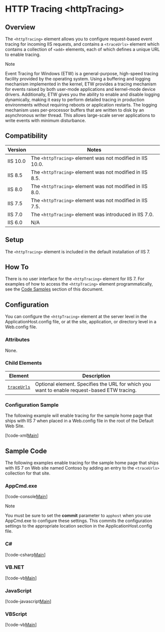 HTTP Tracing &lt;httpTracing&gt;
====================
<a id="001"></a>
## Overview

The `<httpTracing>` element allows you to configure request-based event tracing for incoming IIS requests, and contains a `<traceUrls>` element which contains a collection of `<add>` elements, each of which defines a unique URL to enable tracing.

> [!NOTE]
> Event Tracing for Windows (ETW) is a general-purpose, high-speed tracing facility provided by the operating system. Using a buffering and logging mechanism implemented in the kernel, ETW provides a tracing mechanism for events raised by both user-mode applications and kernel-mode device drivers. Additionally, ETW gives you the ability to enable and disable logging dynamically, making it easy to perform detailed tracing in production environments without requiring reboots or application restarts. The logging mechanism uses per-processor buffers that are written to disk by an asynchronous writer thread. This allows large-scale server applications to write events with minimum disturbance.

<a id="002"></a>
## Compatibility

| Version | Notes |
| --- | --- |
| IIS 10.0 | The `<httpTracing>` element was not modified in IIS 10.0. |
| IIS 8.5 | The `<httpTracing>` element was not modified in IIS 8.5. |
| IIS 8.0 | The `<httpTracing>` element was not modified in IIS 8.0. |
| IIS 7.5 | The `<httpTracing>` element was not modified in IIS 7.5. |
| IIS 7.0 | The `<httpTracing>` element was introduced in IIS 7.0. |
| IIS 6.0 | N/A |

<a id="003"></a>
## Setup

The `<httpTracing>` element is included in the default installation of IIS 7.

<a id="004"></a>
## How To

There is no user interface for the `<httpTracing>` element for IIS 7. For examples of how to access the `<httpTracing>` element programmatically, see the [Code Samples](#006) section of this document.

<a id="005"></a>
## Configuration

You can configure the `<httpTracing>` element at the server level in the ApplicationHost.config file, or at the site, application, or directory level in a Web.config file.

### Attributes

None.

### Child Elements

| Element | Description |
| --- | --- |
| [`traceUrls`](https://www.iis.net/configreference/system.webserver/httptracing/traceurls) | Optional element. Specifies the URL for which you want to enable request-based ETW tracing. |

### Configuration Sample

The following example will enable tracing for the sample home page that ships with IIS 7 when placed in a Web.config file in the root of the Default Web Site.

[!code-xml[Main](index/samples/sample1.xml)]

<a id="006"></a>
## Sample Code

The following examples enable tracing for the sample home page that ships with IIS 7 on Web site named Contoso by adding an entry to the `<traceUrls>` collection for that site.

### AppCmd.exe

[!code-console[Main](index/samples/sample2.cmd)]

> [!NOTE]
> You must be sure to set the **commit** parameter to `apphost` when you use AppCmd.exe to configure these settings. This commits the configuration settings to the appropriate location section in the ApplicationHost.config file.

### C#

[!code-csharp[Main](index/samples/sample3.cs)]

### VB.NET

[!code-vb[Main](index/samples/sample4.vb)]

### JavaScript

[!code-javascript[Main](index/samples/sample5.js)]

### VBScript

[!code-vb[Main](index/samples/sample6.vb)]